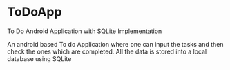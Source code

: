 # ToDoApp
To Do Android Application with SQLite Implementation 

An android based To do Application where one can input the tasks and then check the ones which are completed.
All the data is stored into a local database using SQLite 
